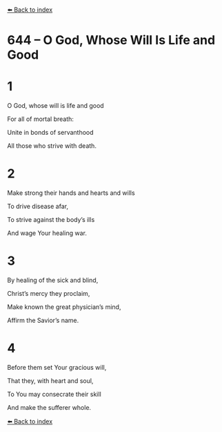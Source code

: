[⬅️ Back to index](../README.md)

# 644 – O God, Whose Will Is Life and Good





# 1

O God, whose will is life and good

For all of mortal breath:

Unite in bonds of servanthood

All those who strive with death.



# 2

Make strong their hands and hearts and wills

To drive disease afar,

To strive against the body’s ills

And wage Your healing war.



# 3

By healing of the sick and blind,

Christ’s mercy they proclaim,

Make known the great physician’s mind,

Affirm the Savior’s name.



# 4

Before them set Your gracious will,

That they, with heart and soul,

To You may consecrate their skill

And make the sufferer whole.

[⬅️ Back to index](../README.md)
